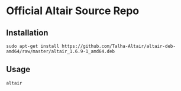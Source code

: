 # Official Altair Source Repo

## Installation

```
sudo apt-get install https://github.com/Talha-Altair/altair-deb-amd64/raw/master/altair_1.6.9-1_amd64.deb
```

## Usage

```
altair
```
